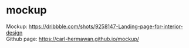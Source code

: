 # mockup 

Mockup: https://dribbble.com/shots/9258147-Landing-page-for-interior-design<br>
Github page: https://carl-hermawan.github.io/mockup/